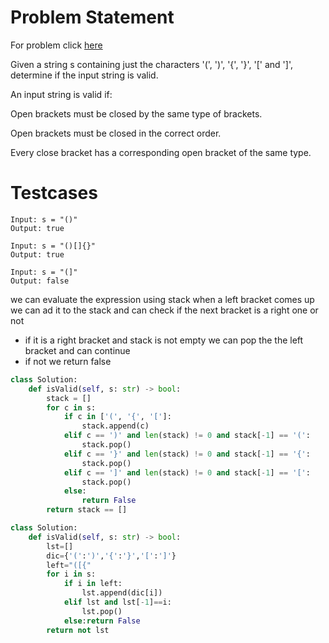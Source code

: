 # Problem Statement
For problem click [here](https://leetcode.com/problems/valid-parentheses/description/)

Given a string s containing just the characters '(', ')', '{', '}', '[' and ']', determine if the input string is valid.

An input string is valid if:

Open brackets must be closed by the same type of brackets.

Open brackets must be closed in the correct order.

Every close bracket has a corresponding open bracket of the same type.
# Testcases
```
Input: s = "()"
Output: true
```
```
Input: s = "()[]{}"
Output: true
```
```
Input: s = "(]"
Output: false
```
we can evaluate the expression using stack when a left bracket comes up we can ad it to the stack and can check if the next bracket is a right one or not
- if it is a right bracket and stack is not empty we can pop the the left bracket and can continue
- if not we return false
```python
class Solution:
    def isValid(self, s: str) -> bool:
        stack = []
        for c in s:
            if c in ['(', '{', '[']:
                stack.append(c)
            elif c == ')' and len(stack) != 0 and stack[-1] == '(':
                stack.pop()
            elif c == '}' and len(stack) != 0 and stack[-1] == '{':
                stack.pop()
            elif c == ']' and len(stack) != 0 and stack[-1] == '[':
                stack.pop()
            else:
                return False
        return stack == []
```
```python
class Solution:
    def isValid(self, s: str) -> bool:
        lst=[]
        dic={'(':')','{':'}','[':']'}
        left="([{"
        for i in s:
            if i in left:
                lst.append(dic[i])
            elif lst and lst[-1]==i:
                lst.pop()
            else:return False
        return not lst
```
